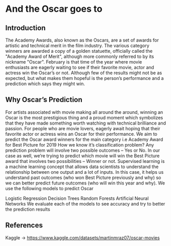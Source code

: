 # And the Oscar goes to
## Introduction
The Academy Awards, also known as the Oscars, are a set of awards for artistic and technical merit in the film industry. The various category winners are awarded a copy of a golden statuette, officially called the "Academy Award of Merit", although more commonly referred to by its nickname "Oscar". February is that time of the year where movie enthusiasts are eagerly waiting to see if their favorite movie, actor and actress win the Oscar’s or not. Although few of the results might not be as expected, but what makes them hopeful is the person’s performance and a prediction which says they might win.

## Why Oscar’s Prediction
For artists associated with movie making all around the around, winning an Oscar is the most prestigious thing and a proud moment which symbolizes that they have made something worth watching with technical brilliance and passion.
For people who are movie lovers, eagerly await hoping that their favorite actor or actress wins an Oscar for their performance.
We aim to predict the Oscar award winners for the main category i.e Academy Award for Best Picture for 2019
How we know it’s classification problem?
Any prediction problem will involve two possible outcomes – Yes or No.
In our case as well, we’re trying to predict which movie will win the Best Picture award that involves two possibilities – Winner or not.
Supervised learning is a machine learning concept that allows data scientists to understand the relationship between one output and a lot of inputs. In this case, it helps us understand past outcomes (who won Best Picture previously and why) so we can better predict future outcomes (who will win this year and why).
We use the following models to predict Oscar

Logistic Regression
Decision Trees
Random Forests
Artificial Neural Networks We evaluate each of the models to see accuracy and try to better the prediction results
## References
Kaggle -> https://www.kaggle.com/datasets/martinmraz07/oscar-movies

